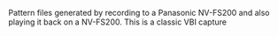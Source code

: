 Pattern files generated by recording to a Panasonic NV-FS200 and also playing it back on a NV-FS200. This is a classic VBI capture
